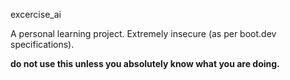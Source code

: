 excercise\_ai

A personal learning project. Extremely insecure (as per boot.dev specifications). 

**do not use this unless you absolutely know what you are doing.**

